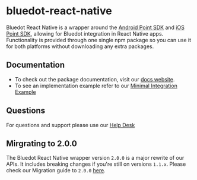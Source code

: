 # bluedot-react-native

Bluedot React Native is a wrapper around the [Android Point SDK](https://docs.bluedot.io/android-sdk/) and [iOS Point SDK](https://docs.bluedot.io/ios-sdk/), allowing for Bluedot integration in React Native apps. 
Functionality is provided through one single npm package so you can use it for both platforms without downloading any extra packages.

## Documentation

* To check out the package documentation, visit our [docs website](https://docs.bluedot.io/react-native-library/).
* To see an implementation example refer to our [Minimal Integration Example](https://github.com/Bluedot-Innovation/Bluedot-React-Native-Minimal-Integration)

## Questions
For questions and support please use our [Help Desk](https://bluedotinnovation.zendesk.com/)

## Mirgrating to 2.0.0
The Bluedot React Native wrapper version `2.0.0` is a major rewrite of our APIs. It includes breaking changes if you're still on versions `1.1.x`. Please check our Migration guide to `2.0.0` [here](https://docs.bluedot.io/react-native-library/react-native-migrating-to-2-0-0-guide/).

